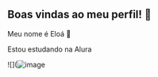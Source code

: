 ## Boas vindas ao meu perfil! 🥝
  
Meu nome é Eloá 🧠



Estou estudando na Alura




![](![image](https://github.com/user-attachments/assets/a5ea1026-7be7-4e82-8047-9940d735a257)



